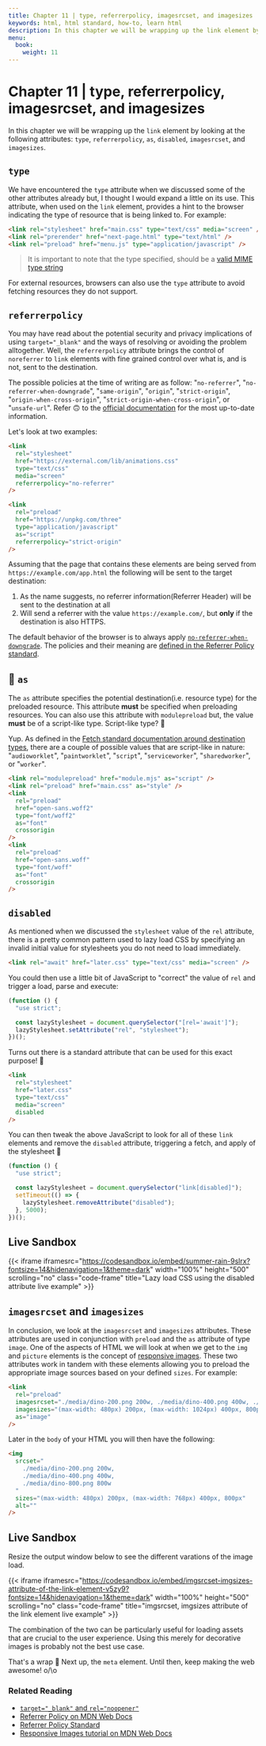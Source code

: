 ```yaml
---
title: Chapter 11 | type, referrerpolicy, imagesrcset, and imagesizes
keywords: html, html standard, how-to, learn html
description: In this chapter we will be wrapping up the link element by looking at type, referrerpolicy, as, disabled, imagesrcset, and imagesizes.
menu:
  book:
    weight: 11
---
```


# Chapter 11 | type, referrerpolicy, imagesrcset, and imagesizes

In this chapter we will be wrapping up the `link` element by looking at the following attributes: `type`, `referrerpolicy`, `as`, `disabled`, `imagesrcset`, and `imagesizes`.

## `type`

We have encountered the `type` attribute when we discussed some of the other attributes already but, I thought I would expand a little on its use. This attribute, when used on the `link` element, provides a hint to the browser indicating the type of resource that is being linked to. For example:

```html
<link rel="stylesheet" href="main.css" type="text/css" media="screen" />
<link rel="prerender" href="next-page.html" type="text/html" />
<link rel="preload" href="menu.js" type="application/javascript" />
```

> It is important to note that the type specified, should be a [valid MIME type string](https://mimesniff.spec.whatwg.org/#valid-mime-type)

For external resources, browsers can also use the `type` attribute to avoid fetching resources they do not support.

## `referrerpolicy`

You may have read about the potential security and privacy implications of using `target="_blank"` and the ways of resolving or avoiding the problem alltogether. Well, the `referrerpolicy` attribute brings the control of `noreferrer` to `link` elements with fine grained control over what is, and is not, sent to the destination.

The possible policies at the time of writing are as follow: "`no-referrer`", "`no-referrer-when-downgrade`", "`same-origin`", "`origin`", "`strict-origin`", "`origin-when-cross-origin`", "`strict-origin-when-cross-origin`", or "`unsafe-url`". Refer 🙃 to the [official documentation](https://w3c.github.io/webappsec-referrer-policy/#referrer-policies) for the most up-to-date information.

Let's look at two examples:

```html
<link
  rel="stylesheet"
  href="https://external.com/lib/animations.css"
  type="text/css"
  media="screen"
  referrerpolicy="no-referrer"
/>

<link
  rel="preload"
  href="https://unpkg.com/three"
  type="application/javascript"
  as="script"
  referrerpolicy="strict-origin"
/>
```

Assuming that the page that contains these elements are being served from `https://example.com/app.html` the following will be sent to the target destination:

1. As the name suggests, no referrer information(Referrer Header) will be sent to the destination at all
2. Will send a referrer with the value `https://example.com/`, but **only** if the destination is also HTTPS.

The default behavior of the browser is to always apply [`no-referrer-when-downgrade`](https://w3c.github.io/webappsec-referrer-policy/#referrer-policy-no-referrer-when-downgrade). The policies and their meaning are [defined in the Referrer Policy standard](https://w3c.github.io/webappsec-referrer-policy/).

## 🦓 `as`

The `as` attribute specifies the potential destination(i.e. resource type) for the preloaded resource. This attribute **must** be specified when preloading resources. You can also use this attribute with `modulepreload` but, the value **must** be of a script-like type. Script-like type? 🤔

Yup. As defined in the [Fetch standard documentation around destination types](https://fetch.spec.whatwg.org/#concept-request-destination), there are a couple of possible values that are script-like in nature: "`audioworklet`", "`paintworklet`", "`script`", "`serviceworker`", "`sharedworker`", or "`worker`".

```html
<link rel="modulepreload" href="module.mjs" as="script" />
<link rel="preload" href="main.css" as="style" />
<link
  rel="preload"
  href="open-sans.woff2"
  type="font/woff2"
  as="font"
  crossorigin
/>
<link
  rel="preload"
  href="open-sans.woff"
  type="font/woff"
  as="font"
  crossorigin
/>
```

## `disabled`

As mentioned when we discussed the `stylesheet` value of the `rel` attribute, there is a pretty common pattern used to lazy load CSS by specifying an invalid initial value for stylesheets you do not need to load immediately.

```html
<link rel="await" href="later.css" type="text/css" media="screen" />
```

You could then use a little bit of JavaScript to "correct" the value of `rel` and trigger a load, parse and execute:

```javascript
(function () {
  "use strict";

  const lazyStylesheet = document.querySelector("[rel='await']");
  lazyStylesheet.setAttribute("rel", "stylesheet");
})();
```

Turns out there is a standard attribute that can be used for this exact purpose! 🤯

```html
<link
  rel="stylesheet"
  href="later.css"
  type="text/css"
  media="screen"
  disabled
/>
```

You can then tweak the above JavaScript to look for all of these `link` elements and remove the `disabled` attribute, triggering a fetch, and apply of the stylesheet 🎉

```javascript
(function () {
  "use strict";

  const lazyStylesheet = document.querySelector("link[disabled]");
  setTimeout(() => {
    lazyStylesheet.removeAttribute("disabled");
  }, 5000);
})();
```

## Live Sandbox

{{< iframe iframesrc="https://codesandbox.io/embed/summer-rain-9slrx?fontsize=14&hidenavigation=1&theme=dark" width="100%" height="500" scrolling="no" class="code-frame" title="Lazy load CSS using the disabled attribute live example" >}}

## `imagesrcset` and `imagesizes`

In conclusion, we look at the `imagesrcset` and `imagesizes` attributes. These attributes are used in conjunction with `preload` and the `as` attribute of type `image`. One of the aspects of HTML we will look at when we get to the `img` and `picture` elements is the concept of [responsive images](https://developer.mozilla.org/en-US/docs/Learn/HTML/Multimedia_and_embedding/Responsive_images). These two attributes work in tandem with these elements allowing you to preload the appropriate image sources based on your defined `sizes`. For example:

```html
<link
  rel="preload"
  imagesrcset="./media/dino-200.png 200w, ./media/dino-400.png 400w, ./media/dino-800.png 800w"
  imagesizes="(max-width: 480px) 200px, (max-width: 1024px) 400px, 800px"
  as="image"
/>
```

Later in the `body` of your HTML you will then have the following:

```html
<img
  srcset="
    ./media/dino-200.png 200w,
    ./media/dino-400.png 400w,
    ./media/dino-800.png 800w
  "
  sizes="(max-width: 480px) 200px, (max-width: 768px) 400px, 800px"
  alt=""
/>
```

## Live Sandbox

Resize the output window below to see the different varations of the image load.

{{< iframe iframesrc="https://codesandbox.io/embed/imgsrcset-imgsizes-attribute-of-the-link-element-v5zy9?fontsize=14&hidenavigation=1&theme=dark" width="100%" height="500" scrolling="no" class="code-frame" title="imgsrcset, imgsizes attribute of the link element live example" >}}

The combination of the two can be particularly useful for loading assets that are crucial to the user experience. Using this merely for decorative images is probably not the best use case.

That's a wrap 🎁 Next up, the `meta` element. Until then, keep making the web awesome! o/\o

### Related Reading

- [`target="_blank"` and `rel="noopener"`](https://mathiasbynens.github.io/rel-noopener/)
- [Referrer Policy on MDN Web Docs](https://developer.mozilla.org/en-US/docs/Web/HTTP/Headers/Referrer-Policy)
- [Referrer Policy Standard](https://w3c.github.io/webappsec-referrer-policy/)
- [Responsive Images tutorial on MDN Web Docs](https://developer.mozilla.org/en-US/docs/Learn/HTML/Multimedia_and_embedding/Responsive_images)

